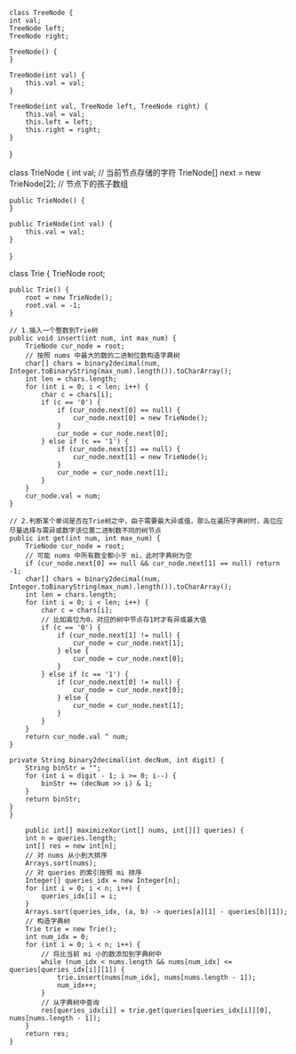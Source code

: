     class TreeNode {
    int val;
    TreeNode left;
    TreeNode right;

    TreeNode() {
    }

    TreeNode(int val) {
        this.val = val;
    }

    TreeNode(int val, TreeNode left, TreeNode right) {
        this.val = val;
        this.left = left;
        this.right = right;
    }
}


class TrieNode {
    int val; // 当前节点存储的字符
    TrieNode[] next = new TrieNode[2]; // 节点下的孩子数组

    public TrieNode() {
    }

    public TrieNode(int val) {
        this.val = val;
    }
}

class Trie {
    TrieNode root;

    public Trie() {
        root = new TrieNode();
        root.val = -1;
    }

    // 1.插入一个整数到Trie树
    public void insert(int num, int max_num) {
        TrieNode cur_node = root;
        // 按照 nums 中最大的数的二进制位数构造字典树
        char[] chars = binary2decimal(num, Integer.toBinaryString(max_num).length()).toCharArray();
        int len = chars.length;
        for (int i = 0; i < len; i++) {
            char c = chars[i];
            if (c == '0') {
                if (cur_node.next[0] == null) {
                    cur_node.next[0] = new TrieNode();
                }
                cur_node = cur_node.next[0];
            } else if (c == '1') {
                if (cur_node.next[1] == null) {
                    cur_node.next[1] = new TrieNode();
                }
                cur_node = cur_node.next[1];
            }
        }
        cur_node.val = num;
    }

    // 2.判断某个单词是否在Trie树之中，由于需要最大异或值，那么在遍历字典树时，高位应尽量选择与需异或数字该位置二进制数不同的树节点
    public int get(int num, int max_num) {
        TrieNode cur_node = root;
        // 可能 nums 中所有数全都小于 mi，此时字典树为空
        if (cur_node.next[0] == null && cur_node.next[1] == null) return -1;
        char[] chars = binary2decimal(num, Integer.toBinaryString(max_num).length()).toCharArray();
        int len = chars.length;
        for (int i = 0; i < len; i++) {
            char c = chars[i];
            // 比如高位为0，对应的树中节点存1时才有异或最大值
            if (c == '0') {
                if (cur_node.next[1] != null) {
                    cur_node = cur_node.next[1];
                } else {
                    cur_node = cur_node.next[0];
                }
            } else if (c == '1') {
                if (cur_node.next[0] != null) {
                    cur_node = cur_node.next[0];
                } else {
                    cur_node = cur_node.next[1];
                }
            }
        }
        return cur_node.val ^ num;
    }

    private String binary2decimal(int decNum, int digit) {
        String binStr = "";
        for (int i = digit - 1; i >= 0; i--) {
            binStr += (decNum >> i) & 1;
        }
        return binStr;
    }
    }
    
        public int[] maximizeXor(int[] nums, int[][] queries) {
        int n = queries.length;
        int[] res = new int[n];
        // 对 nums 从小到大排序
        Arrays.sort(nums);
        // 对 queries 的索引按照 mi 排序
        Integer[] queries_idx = new Integer[n];
        for (int i = 0; i < n; i++) {
            queries_idx[i] = i;
        }
        Arrays.sort(queries_idx, (a, b) -> queries[a][1] - queries[b][1]);
        // 构造字典树
        Trie trie = new Trie();
        int num_idx = 0;
        for (int i = 0; i < n; i++) {
            // 将比当前 mi 小的数添加到字典树中
            while (num_idx < nums.length && nums[num_idx] <= queries[queries_idx[i]][1]) {
                trie.insert(nums[num_idx], nums[nums.length - 1]);
                num_idx++;
            }
            // 从字典树中查询
            res[queries_idx[i]] = trie.get(queries[queries_idx[i]][0], nums[nums.length - 1]);
        }
        return res;
    }
